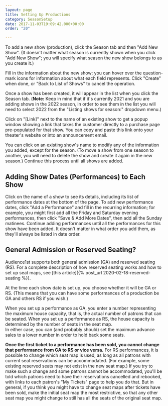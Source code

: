 ```yaml
---
layout: page
title: Setting Up Productions
category: SeasonSetup
date: 2017-11-03T19:09:42.000+00:00
order: "20"

---
```

To add a new show (production), click the Season tab and then "Add New Show".  (It doesn't matter what season is currently shown when you click "Add New Show"; you will specify what season the new show belongs to as you create it.)

Fill in the information about the new show; you can hover over the question-mark icons for information about what each field represents. Click "Create" when done, or "Back to List of Shows" to cancel the operation.

Once a show has been created, it will appear in the list when you click
the Season tab.  (**Note:** Keep in mind that if it's currently 2021 and you are adding shows in the 2022 season, in order to see them in the list you will need to select 2022 from the "Listing shows for season:" dropdown menu.)

Click on "\[Link\]" next to the name of an existing show to get a popup
window showing a link that takes the customer directly to a purchase
page pre-populated for that show.  You can copy and paste this link onto
your theater's website or into an announcement email.

You can click on an existing show's name to modify any of the information you added, except for the season. (To move a show from one season to another, you will need to delete the show and create it again in the new season.) Continue this process until all shows are added.

## Adding Show Dates (Performances) to Each Show

Click on the name of a show to see its details, including its list of
performance dates at the bottom of the page.  To add new performance
dates, click "Add a Performance" and fill in the recurring information;
for example, you might first add all the Friday and Saturday evening
performances, then click "Save & Add More Dates", then add all
the Sunday matinees.  Continue adding performances until all the
performances for this show have been added.  It doesn't matter in what
order you add them, as they'll always be listed in date order.

## General Admission or Reserved Seating?

Audience1st supports both general admission (GA) and reserved seating (RS).  For
a complete description of how reserved seating works and how to set up
seat maps, see [this
article]({% post_url 2020-02-18-reserved-seating %}).

At the time each show date is set up, you choose whether it will be GA
or RS.  (This means that you can have some performances of a
production be GA and others RS if you wish.)

When you set up a performance as GA, you enter a number representing
the maximum house capacity, that is, the actual number of patrons that
can be seated.  When you set up a performance as RS, the house
capacity is determined by the number of seats in the seat map.  
In either case, you can (and probably should) set the maximum advance
sales to a lower
number in order to hold back some seats.

**Once the first ticket to a performance has been sold, you cannot
change that performance from GA to RS or vice versa.**  For RS
performances, it is possible to change which seat map is used, as long
as all patrons with current seat reservations can be accommodated.
(For example, some existing reserved seats may not exist in the new
seat map.)  If
you try to make such a change and some patrons cannot be accommodated,
you'll be told which patrons need to have their reservations cancelled
and rebooked, with links to each patron's "My Tickets" page to help
you do that.  But in general, if you think you might have to change seat maps after tickets have
been sold, make the initial seat map the most restrictive, so that any
other seat map you might change to still has all the seats of the
original seat map.